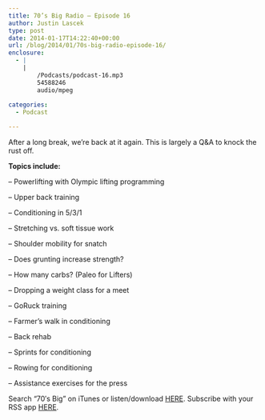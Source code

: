```yaml
---
title: 70’s Big Radio – Episode 16
author: Justin Lascek
type: post
date: 2014-01-17T14:22:40+00:00
url: /blog/2014/01/70s-big-radio-episode-16/
enclosure:
  - |
    |
        /Podcasts/podcast-16.mp3
        54588246
        audio/mpeg
        
categories:
  - Podcast

---
```

After a long break, we&#8217;re back at it again. This is largely a Q&A to knock the rust off.

**Topics include:**

&#8211; Powerlifting with Olympic lifting programming
  
&#8211; Upper back training
  
&#8211; Conditioning in 5/3/1
  
&#8211; Stretching vs. soft tissue work
  
&#8211; Shoulder mobility for snatch
  
&#8211; Does grunting increase strength?
  
&#8211; How many carbs? (Paleo for Lifters)
  
&#8211; Dropping a weight class for a meet
  
&#8211; GoRuck training
  
&#8211; Farmer&#8217;s walk in conditioning
  
&#8211; Back rehab
  
&#8211; Sprints for conditioning
  
&#8211; Rowing for conditioning
  
&#8211; Assistance exercises for the press

Search “70′s Big” on iTunes or listen/download <a href="/Podcasts/podcast-16.mp3" target="_blank">HERE</a>. Subscribe with your RSS app <a href="/radio/feed/" target="_blank">HERE</a>.
